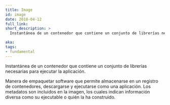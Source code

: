 ```yaml
---
title: Image
id: image
date: 2018-04-12
full_link: 
short_description: >
  Instantánea de un contenedor que contiene un conjunto de librerías necesarias para ejecutar la aplicación.

aka: 
tags:
- fundamental
---
```

 Instantánea de un contenedor que contiene un conjunto de librerías necesarias para ejecutar la aplicación.

<!--more--> 

Manera de empaquetar software que permite almacenarse en un registro de contenedores, descargarse y ejecutarse como una aplicación. Los metadatos son incluidos en la imagen, los cuales indican información diversa como su ejecutable o quién la ha construido.
